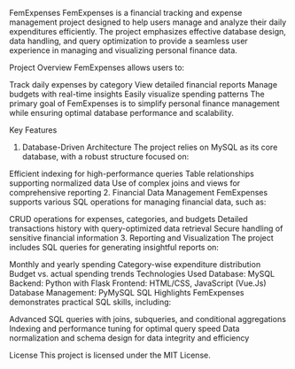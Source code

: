 FemExpenses
FemExpenses is a financial tracking and expense management project designed to help users manage and analyze their daily expenditures efficiently. The project emphasizes effective database design, data handling, and query optimization to provide a seamless user experience in managing and visualizing personal finance data.

Project Overview
FemExpenses allows users to:

Track daily expenses by category
View detailed financial reports
Manage budgets with real-time insights
Easily visualize spending patterns
The primary goal of FemExpenses is to simplify personal finance management while ensuring optimal database performance and scalability.

Key Features
1. Database-Driven Architecture
The project relies on MySQL as its core database, with a robust structure focused on:

Efficient indexing for high-performance queries
Table relationships supporting normalized data
Use of complex joins and views for comprehensive reporting
2. Financial Data Management
FemExpenses supports various SQL operations for managing financial data, such as:

CRUD operations for expenses, categories, and budgets
Detailed transactions history with query-optimized data retrieval
Secure handling of sensitive financial information
3. Reporting and Visualization
The project includes SQL queries for generating insightful reports on:

Monthly and yearly spending
Category-wise expenditure distribution
Budget vs. actual spending trends
Technologies Used
Database: MySQL
Backend: Python with Flask
Frontend: HTML/CSS, JavaScript (Vue.Js)
Database Management: PyMySQL
SQL Highlights
FemExpenses demonstrates practical SQL skills, including:

Advanced SQL queries with joins, subqueries, and conditional aggregations
Indexing and performance tuning for optimal query speed
Data normalization and schema design for data integrity and efficiency

License
This project is licensed under the MIT License.

